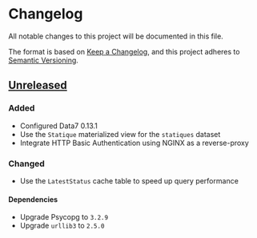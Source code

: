# Changelog

All notable changes to this project will be documented in this file.

The format is based on [Keep a Changelog](https://keepachangelog.com/en/1.1.0/),
and this project adheres to
[Semantic Versioning](https://semver.org/spec/v2.0.0.html).

## [Unreleased]

### Added

- Configured Data7 0.13.1
- Use the `Statique` materialized view for the `statiques` dataset
- Integrate HTTP Basic Authentication using NGINX as a reverse-proxy

### Changed

- Use the `LatestStatus` cache table to speed up query performance

#### Dependencies

- Upgrade Psycopg to `3.2.9`
- Upgrade `urllib3` to `2.5.0`

[unreleased]: https://github.com/MTES-MCT/qualicharge/
